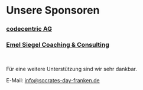 # Unsere Sponsoren

### <a href="//www.codecentric.de" target="_blank">codecentric AG</a>

### <a href="//www.emelsiegel.com" target="_blank">Emel Siegel Coaching & Consulting</a>

<br/>

Für eine weitere Unterstützung sind wir sehr dankbar.

E-Mail: info@socrates-day-franken.de
